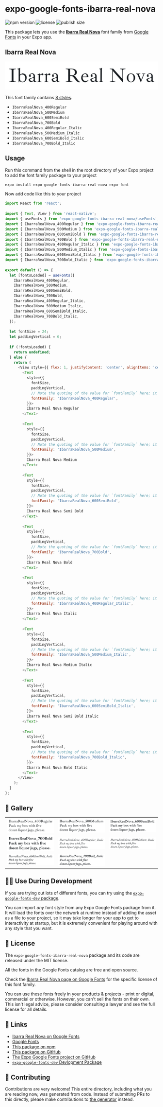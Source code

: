 # expo-google-fonts-ibarra-real-nova

![npm version](https://flat.badgen.net/npm/v/expo-google-fonts-ibarra-real-nova)
![license](https://flat.badgen.net/github/license/expo/google-fonts)
![publish size](https://flat.badgen.net/packagephobia/install/expo-google-fonts-ibarra-real-nova)

This package lets you use the [**Ibarra Real Nova**](https://fonts.google.com/specimen/Ibarra+Real+Nova) font family from [Google Fonts](https://fonts.google.com/) in your Expo app.

## Ibarra Real Nova

![Ibarra Real Nova](./font-family.png)

This font family contains [8 styles](#-gallery).

- `IbarraRealNova_400Regular`
- `IbarraRealNova_500Medium`
- `IbarraRealNova_600SemiBold`
- `IbarraRealNova_700Bold`
- `IbarraRealNova_400Regular_Italic`
- `IbarraRealNova_500Medium_Italic`
- `IbarraRealNova_600SemiBold_Italic`
- `IbarraRealNova_700Bold_Italic`

## Usage

Run this command from the shell in the root directory of your Expo project to add the font family package to your project
```sh
expo install expo-google-fonts-ibarra-real-nova expo-font
```

Now add code like this to your project
```js
import React from 'react';

import { Text, View } from 'react-native';
import { useFonts } from 'expo-google-fonts-ibarra-real-nova/useFonts';
import { IbarraRealNova_400Regular } from 'expo-google-fonts-ibarra-real-nova/400Regular';
import { IbarraRealNova_500Medium } from 'expo-google-fonts-ibarra-real-nova/500Medium';
import { IbarraRealNova_600SemiBold } from 'expo-google-fonts-ibarra-real-nova/600SemiBold';
import { IbarraRealNova_700Bold } from 'expo-google-fonts-ibarra-real-nova/700Bold';
import { IbarraRealNova_400Regular_Italic } from 'expo-google-fonts-ibarra-real-nova/400Regular_Italic';
import { IbarraRealNova_500Medium_Italic } from 'expo-google-fonts-ibarra-real-nova/500Medium_Italic';
import { IbarraRealNova_600SemiBold_Italic } from 'expo-google-fonts-ibarra-real-nova/600SemiBold_Italic';
import { IbarraRealNova_700Bold_Italic } from 'expo-google-fonts-ibarra-real-nova/700Bold_Italic';

export default () => {
  let [fontsLoaded] = useFonts({
    IbarraRealNova_400Regular,
    IbarraRealNova_500Medium,
    IbarraRealNova_600SemiBold,
    IbarraRealNova_700Bold,
    IbarraRealNova_400Regular_Italic,
    IbarraRealNova_500Medium_Italic,
    IbarraRealNova_600SemiBold_Italic,
    IbarraRealNova_700Bold_Italic,
  });

  let fontSize = 24;
  let paddingVertical = 6;

  if (!fontsLoaded) {
    return undefined;
  } else {
    return (
      <View style={{ flex: 1, justifyContent: 'center', alignItems: 'center' }}>
        <Text
          style={{
            fontSize,
            paddingVertical,
            // Note the quoting of the value for `fontFamily` here; it expects a string!
            fontFamily: 'IbarraRealNova_400Regular',
          }}>
          Ibarra Real Nova Regular
        </Text>

        <Text
          style={{
            fontSize,
            paddingVertical,
            // Note the quoting of the value for `fontFamily` here; it expects a string!
            fontFamily: 'IbarraRealNova_500Medium',
          }}>
          Ibarra Real Nova Medium
        </Text>

        <Text
          style={{
            fontSize,
            paddingVertical,
            // Note the quoting of the value for `fontFamily` here; it expects a string!
            fontFamily: 'IbarraRealNova_600SemiBold',
          }}>
          Ibarra Real Nova Semi Bold
        </Text>

        <Text
          style={{
            fontSize,
            paddingVertical,
            // Note the quoting of the value for `fontFamily` here; it expects a string!
            fontFamily: 'IbarraRealNova_700Bold',
          }}>
          Ibarra Real Nova Bold
        </Text>

        <Text
          style={{
            fontSize,
            paddingVertical,
            // Note the quoting of the value for `fontFamily` here; it expects a string!
            fontFamily: 'IbarraRealNova_400Regular_Italic',
          }}>
          Ibarra Real Nova Italic
        </Text>

        <Text
          style={{
            fontSize,
            paddingVertical,
            // Note the quoting of the value for `fontFamily` here; it expects a string!
            fontFamily: 'IbarraRealNova_500Medium_Italic',
          }}>
          Ibarra Real Nova Medium Italic
        </Text>

        <Text
          style={{
            fontSize,
            paddingVertical,
            // Note the quoting of the value for `fontFamily` here; it expects a string!
            fontFamily: 'IbarraRealNova_600SemiBold_Italic',
          }}>
          Ibarra Real Nova Semi Bold Italic
        </Text>

        <Text
          style={{
            fontSize,
            paddingVertical,
            // Note the quoting of the value for `fontFamily` here; it expects a string!
            fontFamily: 'IbarraRealNova_700Bold_Italic',
          }}>
          Ibarra Real Nova Bold Italic
        </Text>
      </View>
    );
  }
};

```

## 🔡 Gallery


||||
|-|-|-|
|![IbarraRealNova_400Regular](.//400Regular/IbarraRealNova_400Regular.ttf.png)|![IbarraRealNova_500Medium](.//500Medium/IbarraRealNova_500Medium.ttf.png)|![IbarraRealNova_600SemiBold](.//600SemiBold/IbarraRealNova_600SemiBold.ttf.png)||
|![IbarraRealNova_700Bold](.//700Bold/IbarraRealNova_700Bold.ttf.png)|![IbarraRealNova_400Regular_Italic](.//400Regular_Italic/IbarraRealNova_400Regular_Italic.ttf.png)|![IbarraRealNova_500Medium_Italic](.//500Medium_Italic/IbarraRealNova_500Medium_Italic.ttf.png)||
|![IbarraRealNova_600SemiBold_Italic](.//600SemiBold_Italic/IbarraRealNova_600SemiBold_Italic.ttf.png)|![IbarraRealNova_700Bold_Italic](.//700Bold_Italic/IbarraRealNova_700Bold_Italic.ttf.png)|||


## 👩‍💻 Use During Development

If you are trying out lots of different fonts, you can try using the [`expo-google-fonts-dev` package](https://github.com/freeboub/google-fonts/tree/master/font-packages/dev#readme).

You can import *any* font style from any Expo Google Fonts package from it. It will load the fonts
over the network at runtime instead of adding the asset as a file to your project, so it may take longer
for your app to get to interactivity at startup, but it is extremely convenient
for playing around with any style that you want.

## 📖 License

The `expo-google-fonts-ibarra-real-nova` package and its code are released under the MIT license.

All the fonts in the Google Fonts catalog are free and open source.

Check the [Ibarra Real Nova page on Google Fonts](https://fonts.google.com/specimen/Ibarra+Real+Nova) for the specific license of this font family.

You can use these fonts freely in your products & projects - print or digital, commercial or otherwise. However, you can't sell the fonts on their own. This isn't legal advice, please consider consulting a lawyer and see the full license for all details.

## 🔗 Links

- [Ibarra Real Nova on Google Fonts](https://fonts.google.com/specimen/Ibarra+Real+Nova)
- [Google Fonts](https://fonts.google.com/)
- [This package on npm](https://www.npmjs.com/package/expo-google-fonts-ibarra-real-nova)
- [This package on GitHub](https://github.com/freeboub/google-fonts/tree/master/font-packages/ibarra-real-nova)
- [The Expo Google Fonts project on GitHub](https://github.com/freeboub/google-fonts)
- [`expo-google-fonts-dev` Devlopment Package](https://github.com/freeboub/google-fonts/tree/master/font-packages/dev)

## 🤝 Contributing

Contributions are very welcome! This entire directory, including what you are reading now, was generated from code. Instead of submitting PRs to this directly, please make contributions to [the generator](https://github.com/freeboub/google-fonts/tree/master/packages/generator) instead.
